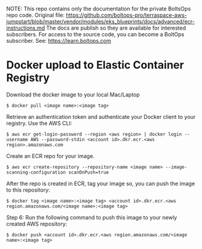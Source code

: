 <!-- note marker start -->
NOTE: This repo contains only the documentation for the private BoltsOps repo code.
Original file: https://github.com/boltops-pro/terraspace-aws-jumpstart/blob/master/vendor/modules/eks_blueprints/docs/advanced/ecr-instructions.md
The docs are publish so they are available for interested subscribers.
For access to the source code, you can become a BoltOps subscriber.
See: https://learn.boltops.com

<!-- note marker end -->

# Docker upload to Elastic Container Registry

Download the docker image to your local Mac/Laptop

```
$ docker pull <image name>:<image tag>
```

Retrieve an authentication token and authenticate your Docker client to your registry. Use the AWS CLI:

```
$ aws ecr get-login-password --region <aws region> | docker login --username AWS --password-stdin <account id>.dkr.ecr.<aws region>.amazonaws.com
```

Create an ECR repo for your image.

```
$ aws ecr create-repository --repository-name <image name> --image-scanning-configuration scanOnPush=true
```

After the repo is created in ECR, tag your image so, you can push the image to this repository:

```
$ docker tag <image name>:<image tag> <account id>.dkr.ecr.<aws region.amazonaws.com/<image name>:<image tag>
```

Step 6: Run the following command to push this image to your newly created AWS repository:

```
$ docker push <account id>.dkr.ecr.<aws region.amazonaws.com/<image name>:<image tag>
```
